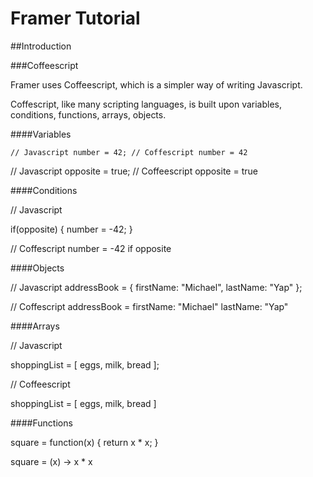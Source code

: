 # Framer Tutorial

##Introduction

###Coffeescript

Framer uses Coffeescript, which is a simpler way of writing Javascript.

Coffescript, like many scripting languages, is built upon variables, conditions, functions, arrays, objects.

####Variables

`// Javascript
number = 42;
// Coffescript
    number = 42`

// Javascript
opposite = true;
// Coffeescript
opposite = true

####Conditions

// Javascript

if(opposite) {
    number = -42;
}

// Coffescript
number = -42 if opposite

####Objects

// Javascript
addressBook = {
    firstName: "Michael",
    lastName: "Yap"
};

// Coffescript
addressBook =
     firstName: "Michael"
    lastName: "Yap"

####Arrays

// Javascript

shoppingList = [
    eggs,
    milk,
    bread
];

// Coffeescript

shoppingList = [
    eggs,
    milk,
    bread
]

####Functions

square = function(x) {
    return x * x;
}

square = (x) -> x * x


